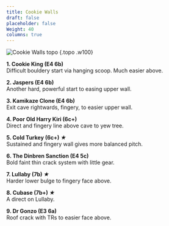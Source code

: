 ```yaml
---
title: Cookie Walls
draft: false
placeholder: false
Weight: 40
columns: true
---
```


![Cookie Walls topo](/img/north-wales/border-region/clwyd-limestone/Cookie-copy.jpg)
{.topo .w100}

**1. Cookie King (E4 6b)**  
Difficult bouldery start via hanging scoop. Much easier above.

**2. Jaspers (E4 6b)**  
Another hard, powerful start to easing upper wall.

**3. Kamikaze Clone (E4 6b)**  
Exit cave rightwards, fingery, to easier upper wall.

**4. Poor Old Harry Kiri (6c+)**  
Direct and fingery line above cave to yew tree.

**5. Cold Turkey (6c+) *★***  
Sustained and fingery wall gives more balanced pitch.

**6. The Dinbren Sanction (E4 5c)**  
Bold faint thin crack system with little gear.

**7. Lullaby (7b) *★***  
Harder lower bulge to fingery face above.

**8. Cubase (7b+) *★***  
A direct on Lullaby.

**9. Dr Gonzo (E3 6a)**  
Roof crack with TRs to easier face above.
